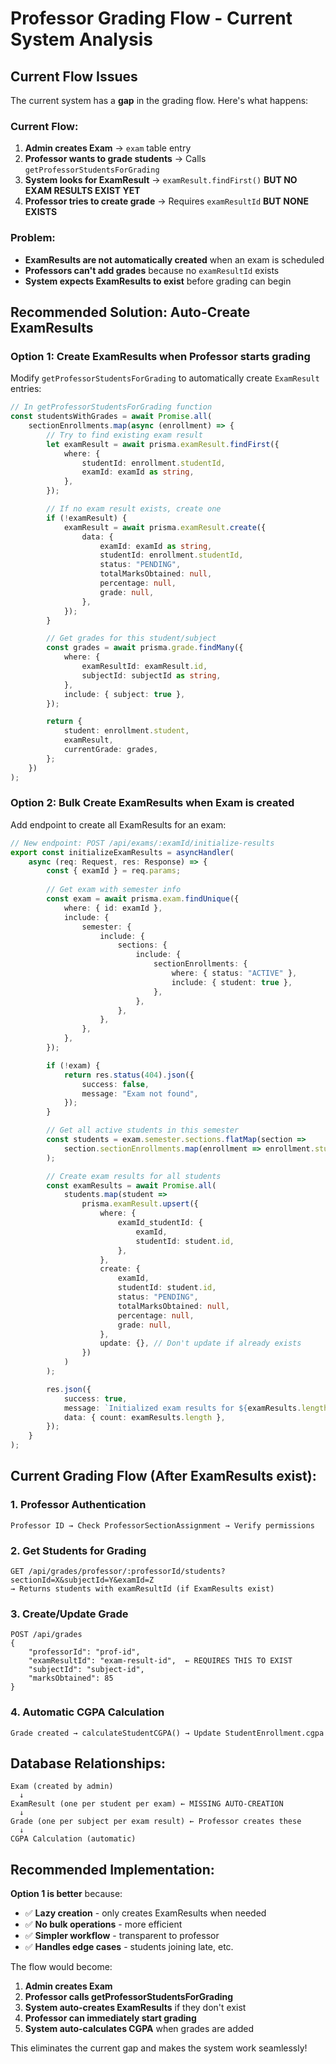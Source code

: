 # Professor Grading Flow - Current System Analysis

## Current Flow Issues

The current system has a **gap** in the grading flow. Here's what happens:

### Current Flow:
1. **Admin creates Exam** → `exam` table entry
2. **Professor wants to grade students** → Calls `getProfessorStudentsForGrading`
3. **System looks for ExamResult** → `examResult.findFirst()` **BUT NO EXAM RESULTS EXIST YET**
4. **Professor tries to create grade** → Requires `examResultId` **BUT NONE EXISTS**

### Problem:
- **ExamResults are not automatically created** when an exam is scheduled
- **Professors can't add grades** because no `examResultId` exists
- **System expects ExamResults to exist** before grading can begin

## Recommended Solution: Auto-Create ExamResults

### Option 1: Create ExamResults when Professor starts grading

Modify `getProfessorStudentsForGrading` to automatically create `ExamResult` entries:

```typescript
// In getProfessorStudentsForGrading function
const studentsWithGrades = await Promise.all(
    sectionEnrollments.map(async (enrollment) => {
        // Try to find existing exam result
        let examResult = await prisma.examResult.findFirst({
            where: {
                studentId: enrollment.studentId,
                examId: examId as string,
            },
        });

        // If no exam result exists, create one
        if (!examResult) {
            examResult = await prisma.examResult.create({
                data: {
                    examId: examId as string,
                    studentId: enrollment.studentId,
                    status: "PENDING",
                    totalMarksObtained: null,
                    percentage: null,
                    grade: null,
                },
            });
        }

        // Get grades for this student/subject
        const grades = await prisma.grade.findMany({
            where: {
                examResultId: examResult.id,
                subjectId: subjectId as string,
            },
            include: { subject: true },
        });

        return {
            student: enrollment.student,
            examResult,
            currentGrade: grades,
        };
    })
);
```

### Option 2: Bulk Create ExamResults when Exam is created

Add endpoint to create all ExamResults for an exam:

```typescript
// New endpoint: POST /api/exams/:examId/initialize-results
export const initializeExamResults = asyncHandler(
    async (req: Request, res: Response) => {
        const { examId } = req.params;
        
        // Get exam with semester info
        const exam = await prisma.exam.findUnique({
            where: { id: examId },
            include: {
                semester: {
                    include: {
                        sections: {
                            include: {
                                sectionEnrollments: {
                                    where: { status: "ACTIVE" },
                                    include: { student: true },
                                },
                            },
                        },
                    },
                },
            },
        });

        if (!exam) {
            return res.status(404).json({
                success: false,
                message: "Exam not found",
            });
        }

        // Get all active students in this semester
        const students = exam.semester.sections.flatMap(section =>
            section.sectionEnrollments.map(enrollment => enrollment.student)
        );

        // Create exam results for all students
        const examResults = await Promise.all(
            students.map(student =>
                prisma.examResult.upsert({
                    where: {
                        examId_studentId: {
                            examId,
                            studentId: student.id,
                        },
                    },
                    create: {
                        examId,
                        studentId: student.id,
                        status: "PENDING",
                        totalMarksObtained: null,
                        percentage: null,
                        grade: null,
                    },
                    update: {}, // Don't update if already exists
                })
            )
        );

        res.json({
            success: true,
            message: `Initialized exam results for ${examResults.length} students`,
            data: { count: examResults.length },
        });
    }
);
```

## Current Grading Flow (After ExamResults exist):

### 1. **Professor Authentication**
```
Professor ID → Check ProfessorSectionAssignment → Verify permissions
```

### 2. **Get Students for Grading**
```
GET /api/grades/professor/:professorId/students?sectionId=X&subjectId=Y&examId=Z
→ Returns students with examResultId (if ExamResults exist)
```

### 3. **Create/Update Grade**
```
POST /api/grades
{
    "professorId": "prof-id",
    "examResultId": "exam-result-id",  ← REQUIRES THIS TO EXIST
    "subjectId": "subject-id",
    "marksObtained": 85
}
```

### 4. **Automatic CGPA Calculation**
```
Grade created → calculateStudentCGPA() → Update StudentEnrollment.cgpa
```

## Database Relationships:

```
Exam (created by admin)
  ↓
ExamResult (one per student per exam) ← MISSING AUTO-CREATION
  ↓
Grade (one per subject per exam result) ← Professor creates these
  ↓
CGPA Calculation (automatic)
```

## Recommended Implementation:

**Option 1 is better** because:
- ✅ **Lazy creation** - only creates ExamResults when needed
- ✅ **No bulk operations** - more efficient
- ✅ **Simpler workflow** - transparent to professor
- ✅ **Handles edge cases** - students joining late, etc.

The flow would become:
1. **Admin creates Exam** 
2. **Professor calls getProfessorStudentsForGrading**
3. **System auto-creates ExamResults** if they don't exist
4. **Professor can immediately start grading**
5. **System auto-calculates CGPA** when grades are added

This eliminates the current gap and makes the system work seamlessly!